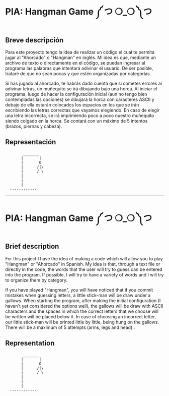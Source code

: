 # PIA: Hangman Game ༼ つ ❍_❍ ༽つ

## Breve descripción

Para este proyecto tengo la idea de realizar un código el cual te permita jugar al "Ahorcado" o "Hangman" en inglés. Mi idea es que, mediante un archivo de texto o directamente en el código, se puedan ingresar al programa las palabras que intentará adivinar el usuario. De ser posible, trataré de que no sean pocas y que estén organizadas por categorías.


Si has jugado al ahorcado, te habrás dado cuenta que si cometes errores al adivinar letras, un muñequito se irá dibujando bajo una horca. Al iniciar el programa, luego de hacer la configuración inicial (aun no tengo bien contempladas las opciones) se dibujará la horca con caracteres ASCII y debajo de ella estarán colocados los espacios en los que se irán escribiendo las letras correctas que vayamos elegiendo. En caso de elegir una letra incorrecta, se irá imprimiendo poco a poco nuestro muñequito siendo colgado en la horca. Se contará con un máximo de 5 intentos (brazos, piernas y cabeza).

## Representación

```
        _______                                                                                                                  
       |       |                                                                                                                 
       |       O                                                                                                                  
       |      /|\                                                                                                                  
       |      / \                                                                                                                 
       |                                                                                                                         
       |
       |                                                                                                                         
  ------------  
```


------------------------------------------------------------------------------------------

# PIA: Hangman Game ༼ つ ❍_❍ ༽つ


## Brief description

For this project I have the idea of making a code which will allow you to play "Hangman" or "Ahorcado" in Spanish. My idea is that, through a text file or directly in the code, the words that the user will try to guess can be entered into the program. If possible, I will try to have a variety of words and I will try to organize them by category.

If you have played "Hangman", you will have noticed that if you commit mistakes when guessing letters, a little stick-man will be draw under a gallows. When starting the program, after making the initial configuration (I haven't yet considered the options well), the gallows will be draw with ASCII characters and the spaces in which the correct letters that we choose will be written will be placed below it. In case of choosing an incorrect letter, our little stick-man will be printed little by little, being hung on the gallows. There will be a maximum of 5 attempts (arms, legs and head)..

## Representation

```
        _______                                                                                                                  
       |       |                                                                                                                 
       |       O                                                                                                                  
       |      /|\                                                                                                                  
       |      / \                                                                                                                 
       |                                                                                                                         
       |
       |                                                                                                                         
  ------------  
```
